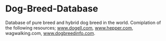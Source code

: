 # Dog-Breed-Database
Database of pure breed and hybrid dog breed in the world.
Comiplation of the following resources; www.dogell.com, 
www.hepper.com, wagwalking.com, www.dogbreedinfo.com.
